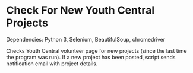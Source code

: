# Check For New Youth Central Projects

Dependencies: Python 3, Selenium, BeautifulSoup, chromedriver

Checks Youth Central volunteer page for new projects (since the last time the program was run).
If a new project has been posted, script sends notification email with project details.
